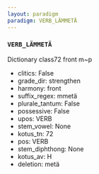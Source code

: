 ```yaml
---
layout: paradigm
paradigm: VERB_LÄMMETÄ
---
```

### ` VERB_LÄMMETÄ `

Dictionary class72 front m~p
* clitics: False
* grade_dir: strengthen
* harmony: front
* suffix_regex: mmetä
* plurale_tantum: False
* possessive: False
* upos: VERB
* stem_vowel: None
* kotus_tn: 72
* pos: VERB
* stem_diphthong: None
* kotus_av: H
* deletion: metä
